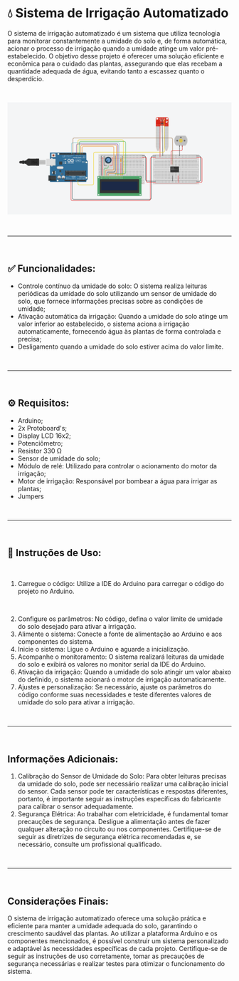 # 💧 Sistema de Irrigação Automatizado
O sistema de irrigação automatizado é um sistema que utiliza tecnologia para monitorar constantemente a umidade do solo e, de forma automática, acionar o processo de irrigação quando a umidade atinge um valor pré-estabelecido. O objetivo desse projeto é oferecer uma solução eficiente e econômica para o cuidado das plantas, assegurando que elas recebam a quantidade adequada de água, evitando tanto a escassez quanto o desperdício.

<br>

![Circuito do Projeto](./img/circuito.png)

<br>

---

<br>

## ✅ Funcionalidades:
- Controle contínuo da umidade do solo: O sistema realiza leituras periódicas da umidade do solo utilizando um sensor de umidade do solo, que fornece informações precisas sobre as condições de umidade;
- Ativação automática da irrigação: Quando a umidade do solo atinge um valor inferior ao estabelecido, o sistema aciona a irrigação automaticamente, fornecendo água às plantas de forma controlada e precisa;
- Desligamento quando a umidade do solo estiver acima do valor limite.

<br>

---

<br>

## ⚙️ Requisitos:
- Arduino;
- 2x Protoboard's;
- Display LCD 16x2;
- Potenciômetro;
- Resistor 330 Ω
- Sensor de umidade do solo;
- Módulo de relé: Utilizado para controlar o acionamento do motor da irrigação;
- Motor de irrigação: Responsável por bombear a água para irrigar as plantas;
- Jumpers

<br>

---

<br>

## 👤 Instruções de Uso:

<br>

1. Carregue o código: Utilize a IDE do Arduino para carregar o código do projeto no Arduino.
<br>

2. Configure os parâmetros: No código, defina o valor limite de umidade do solo desejado para ativar a irrigação.
3. Alimente o sistema: Conecte a fonte de alimentação ao Arduino e aos componentes do sistema.
4. Inicie o sistema: Ligue o Arduino e aguarde a inicialização.
5. Acompanhe o monitoramento: O sistema realizará leituras da umidade do solo e exibirá os valores no monitor serial da IDE do Arduino.
6. Ativação da irrigação: Quando a umidade do solo atingir um valor abaixo do definido, o sistema acionará o motor de irrigação automaticamente.
7. Ajustes e personalização: Se necessário, ajuste os parâmetros do código conforme suas necessidades e teste diferentes valores de umidade do solo para ativar a irrigação.

<br>

---

<br>

## Informações Adicionais:

1. Calibração do Sensor de Umidade do Solo: Para obter leituras precisas da umidade do solo, pode ser necessário realizar uma calibração inicial do sensor. Cada sensor pode ter características e respostas diferentes, portanto, é importante seguir as instruções específicas do fabricante para calibrar o sensor adequadamente.
2. Segurança Elétrica: Ao trabalhar com eletricidade, é fundamental tomar precauções de segurança. Desligue a alimentação antes de fazer qualquer alteração no circuito ou nos componentes. Certifique-se de seguir as diretrizes de segurança elétrica recomendadas e, se necessário, consulte um profissional qualificado.

<br>

---

<br>

## Considerações Finais:

O sistema de irrigação automatizado oferece uma solução prática e eficiente para manter a umidade adequada do solo, garantindo o crescimento saudável das plantas. Ao utilizar a plataforma Arduino e os componentes mencionados, é possível construir um sistema personalizado e adaptável às necessidades específicas de cada projeto. Certifique-se de seguir as instruções de uso corretamente, tomar as precauções de segurança necessárias e realizar testes para otimizar o funcionamento do sistema.
